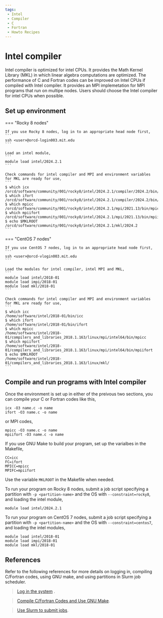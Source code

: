 ```yaml
---
tags:
 - Intel
 - Compiler
 - C
 - Fortran
 - Howto Recipes
---
```


# Intel compiler

Intel compiler is optimized for intel CPUs. It provides the Math Kernel Library (MKL) in which linear algebra computations are optimized. The performance of C and Fortran codes can be improved on Intel CPUs if compiled with Intel compiler. It provides an MPI implemetation for MPI programs that run on multipe nodes. Users should choose the Intel compiler for intel CPUs when possible. 


## Set up environment 

=== "Rocky 8 nodes" 

    If you use Rocky 8 nodes, log in to an appropriate head node first,
    ```
    ssh <user>@orcd-login003.mit.edu
    ```

    Load an intel module,
    ```
    module load intel/2024.2.1
    ```

    Check commands for intel compiler and MPI and environment variables for MKL are ready for use,
    ```
    $ which icx
    /orcd/software/community/001/rocky8/intel/2024.2.1/compiler/2024.2/bin/icx
    $ which ifort
    /orcd/software/community/001/rocky8/intel/2024.2.1/compiler/2024.2/bin/ifort
    $ which mpicc
    /orcd/software/community/001/rocky8/intel/2024.2.1/mpi/2021.13/bin/mpicc
    $ which mpiifort
    /orcd/software/community/001/rocky8/intel/2024.2.1/mpi/2021.13/bin/mpiifort
    $ echo $MKLROOT
    /orcd/software/community/001/rocky8/intel/2024.2.1/mkl/2024.2
    ```


=== "CentOS 7 nodes" 

    If you use CentOS 7 nodes, log in to an appropriate head node first,
    ```
    ssh <user>@orcd-vlogin003.mit.edu
    ```

    Load the modules for intel compiler, intel MPI and MKL,
    ```
    module load intel/2018-01
    module load impi/2018-01
    module load mkl/2018-01 
    ```

    Check commands for intel compiler and MPI and environment variables for MKL are ready for use,
    ```
    $ which icc
    /home/software/intel/2018-01/bin/icc
    $ which ifort
    /home/software/intel/2018-01/bin/ifort
    $ which mpicc
    /home/software/intel/2018-01/compilers_and_libraries_2018.1.163/linux/mpi/intel64/bin/mpicc
    $ which mpiifort
    /home/software/intel/2018-01/compilers_and_libraries_2018.1.163/linux/mpi/intel64/bin/mpiifort
    $ echo $MKLROOT
    /home/software/intel/2018-01/compilers_and_libraries_2018.1.163/linux/mkl/
    ```

## Compile and run programs with Intel compiler

Once the environment is set up in either of the preivous two sections, you can compile your C or Fortran codes like this,
```
icx -O3 name.c -o name
ifort -O3 name.c -o name
```
or MPI codes,
```
mpicc -O3 name.c -o name
mpiifort -O3 name.c -o name
```

If you use GNU Make to build your program, set up the varialbes in the Makefile, 
```
CC=icc
FC=ifort
MPICC=mpicc
MPIFC=mpiifort
```
Use the variable `MKLROOT` in the Makefile when needed.

To run your program on Rocky 8 nodes, submit a job script specifying a partition with `-p <partition-name>` and the OS with `--constraint=rocky8`, and loading the intel module,
```
module load intel/2024.2.1
``` 

To run your program on CentOS 7 nodes, submit a job script specifying a partition with `-p <partition-name>` and the OS with `--constraint=centos7`, and loading the intel modules,
```
module load intel/2018-01
module load impi/2018-01
module load mkl/2018-01 
``` 


## References

Refer to the following references for more details on logging in, compiling C/Fortran codes, using GNU make, and using partitions in Slurm job scheduler. 

> [Log in the system](https://orcd-docs.mit.edu/accessing-orcd/ssh-login/) . 

> [Compile C/Fortran Codes and Use GNU Make](https://orcd-docs.mit.edu/software/compile/). 

> [Use Slurm to submit jobs](https://orcd-docs.mit.edu/running-jobs/overview/). 
